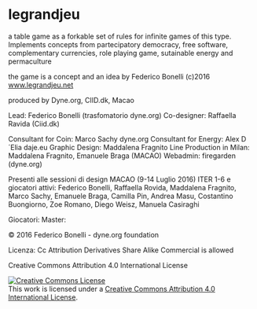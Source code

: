 # legrandjeu
a table game as a forkable set of rules for infinite games of this type.
Implements concepts from partecipatory democracy, free software, complementary currencies, role playing game, sutainable energy
and permaculture

the game is a concept and an idea by Federico Bonelli (c)2016
www.legrandjeu.net

produced by
Dyne.org, CIID.dk, Macao


Lead: Federico Bonelli (trasfomatorio dyne.org)
Co-designer: Raffaella Ravida (Ciid.dk)

Consultant for Coin: Marco Sachy dyne.org
Consultant for Energy: Alex D´Elia daje.eu
Graphic Design: Maddalena Fragnito
Line Production in Milan: Maddalena Fragnito, Emanuele Braga (MACAO)
Webadmin: firegarden (dyne.org)

Presenti alle sessioni di design MACAO (9-14 Luglio 2016) ITER 1-6 e giocatori attivi:
Federico Bonelli, Raffaella Rovida, Maddalena Fragnito, Marco Sachy, Emanuele Braga, Camilla Pin, Andrea Masu, Costantino Buongiorno, Zoe Romano, Diego Weisz, Manuela Casiraghi 

Giocatori:
Master:


© 2016 Federico Bonelli - dyne.org foundation

Licenza:  Cc Attribution Derivatives Share Alike Commercial is allowed

Creative Commons Attribution 4.0 International License

<a rel="license" href="http://creativecommons.org/licenses/by/4.0/"><img alt="Creative Commons License" style="border-width:0" src="https://i.creativecommons.org/l/by/4.0/88x31.png" /></a><br />This work is licensed under a <a rel="license" href="http://creativecommons.org/licenses/by/4.0/">Creative Commons Attribution 4.0 International License</a>.
